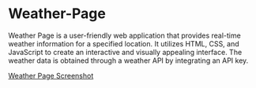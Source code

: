 # Weather-Page
Weather Page is a user-friendly web application that provides real-time weather information for a specified location. It utilizes HTML, CSS, and JavaScript to create an interactive and visually appealing interface. The weather data is obtained through a weather API by integrating an API key.

[Weather Page Screenshot]("https://drive.google.com/file/d/1GBwbFh7O97fdcwdA51dMttzgagLeMR15/view?usp=sharing")

